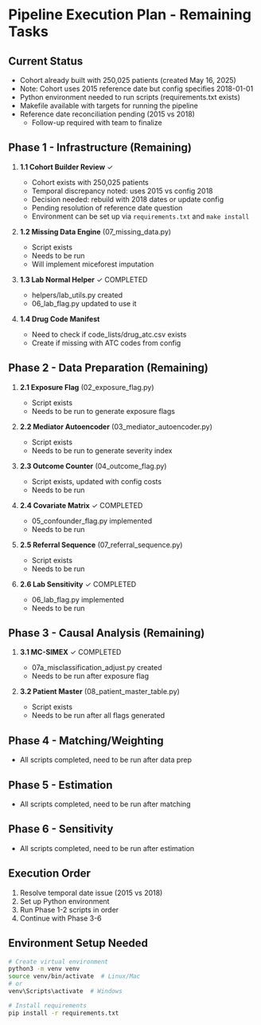 # Pipeline Execution Plan - Remaining Tasks

## Current Status
- Cohort already built with 250,025 patients (created May 16, 2025)
- Note: Cohort uses 2015 reference date but config specifies 2018-01-01
- Python environment needed to run scripts (requirements.txt exists)
- Makefile available with targets for running the pipeline
- Reference date reconciliation pending (2015 vs 2018)
  - Follow-up required with team to finalize

## Phase 1 - Infrastructure (Remaining)
1. **1.1 Cohort Builder Review** ✓
   - Cohort exists with 250,025 patients
   - Temporal discrepancy noted: uses 2015 vs config 2018
   - Decision needed: rebuild with 2018 dates or update config
   - Pending resolution of reference date question
   - Environment can be set up via `requirements.txt` and `make install`

2. **1.2 Missing Data Engine** (07_missing_data.py)
   - Script exists
   - Needs to be run
   - Will implement miceforest imputation

3. **1.3 Lab Normal Helper** ✓ COMPLETED
   - helpers/lab_utils.py created
   - 06_lab_flag.py updated to use it

4. **1.4 Drug Code Manifest**
   - Need to check if code_lists/drug_atc.csv exists
   - Create if missing with ATC codes from config

## Phase 2 - Data Preparation (Remaining)
1. **2.1 Exposure Flag** (02_exposure_flag.py)
   - Script exists
   - Needs to be run to generate exposure flags
   
2. **2.2 Mediator Autoencoder** (03_mediator_autoencoder.py)
   - Script exists
   - Needs to be run to generate severity index

3. **2.3 Outcome Counter** (04_outcome_flag.py)
   - Script exists, updated with config costs
   - Needs to be run

4. **2.4 Covariate Matrix** ✓ COMPLETED
   - 05_confounder_flag.py implemented
   - Needs to be run

5. **2.5 Referral Sequence** (07_referral_sequence.py)
   - Script exists
   - Needs to be run

6. **2.6 Lab Sensitivity** ✓ COMPLETED
   - 06_lab_flag.py implemented
   - Needs to be run

## Phase 3 - Causal Analysis (Remaining)
1. **3.1 MC-SIMEX** ✓ COMPLETED
   - 07a_misclassification_adjust.py created
   - Needs to be run after exposure flag

2. **3.2 Patient Master** (08_patient_master_table.py)
   - Script exists
   - Needs to be run after all flags generated

## Phase 4 - Matching/Weighting
- All scripts completed, need to be run after data prep

## Phase 5 - Estimation
- All scripts completed, need to be run after matching

## Phase 6 - Sensitivity
- All scripts completed, need to be run after estimation

## Execution Order
1. Resolve temporal date issue (2015 vs 2018)
2. Set up Python environment
3. Run Phase 1-2 scripts in order
4. Continue with Phase 3-6

## Environment Setup Needed
```bash
# Create virtual environment
python3 -m venv venv
source venv/bin/activate  # Linux/Mac
# or
venv\Scripts\activate  # Windows

# Install requirements
pip install -r requirements.txt
```